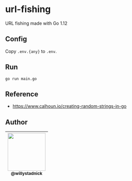 # url-fishing

URL fishing made with Go 1.12

## Config

Copy `.env.{any}` to `.env`.

## Run

```
go run main.go
```

## Reference

- https://www.calhoun.io/creating-random-strings-in-go

## Author

| [<img src="https://avatars2.githubusercontent.com/u/1824706?s=120&v=4" width=120><br><sub>@willystadnick</sub>](https://github.com/willystadnick) |
| :---: |
